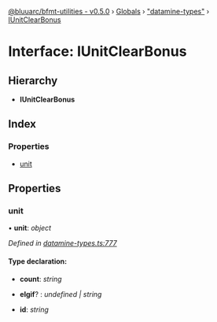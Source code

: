 [@bluuarc/bfmt-utilities - v0.5.0](../README.md) › [Globals](../globals.md) › ["datamine-types"](../modules/_datamine_types_.md) › [IUnitClearBonus](_datamine_types_.iunitclearbonus.md)

# Interface: IUnitClearBonus

## Hierarchy

* **IUnitClearBonus**

## Index

### Properties

* [unit](_datamine_types_.iunitclearbonus.md#unit)

## Properties

###  unit

• **unit**: *object*

*Defined in [datamine-types.ts:777](https://github.com/BluuArc/bfmt-utilities/blob/master/src/datamine-types.ts#L777)*

#### Type declaration:

* **count**: *string*

* **elgif**? : *undefined | string*

* **id**: *string*
